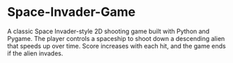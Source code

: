 # Space-Invader-Game
A classic Space Invader-style 2D shooting game built with Python and Pygame. The player controls a spaceship to shoot down a descending alien that speeds up over time. Score increases with each hit, and the game ends if the alien invades.
